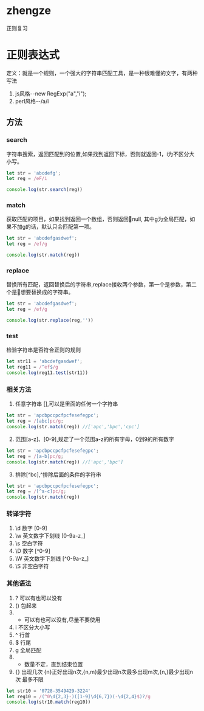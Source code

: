 # zhengze
正则复习
# 正则表达式
定义：就是一个规则，一个强大的字符串匹配工具，是一种很难懂的文字，有两种写法
1. js风格--new RegExp("a","i");
2. perl风格--/a/i

## 方法
### search
字符串搜索，返回匹配到的位置,如果找到返回下标，否则就返回-1，i为不区分大小写。
```js
let str = 'abcdefg';
let reg = /eF/i

console.log(str.search(reg))
```

### match
获取匹配的项目，如果找到返回一个数组，否则返回null, 其中g为全局匹配，如果不加g的话，默认只会匹配第一项。
```js
let str = 'abcdefgasdwef';
let reg = /ef/g

console.log(str.match(reg))
```

### replace
替换所有匹配，返回替换后的字符串,replace接收两个参数，第一个是参数，第二个是想要替换成的字符串。
```js
let str = 'abcdefgasdwef';
let reg = /ef/g

console.log(str.replace(reg,''))
```
### test
检验字符串是否符合正则的规则
```js
let str11 = 'abcdefgasdwef';
let reg11 = /^ef$/g
console.log(reg11.test(str11))
```

### 相关方法
  1. 任意字符串 [],可以是里面的任何一个字符串
  ```js
  let str = 'apcbpccpcfpcfesefegpc';
  let reg = /[abc]pc/g;
  console.log(str.match(reg)) //['apc','bpc','cpc']

  ```
  2. 范围[a-z]、[0-9],规定了一个范围a-z的所有字母，0到9的所有数字
  ```js
  let str = 'apcbpccpcfpcfesefegpc';
  let reg = /[a-b]pc/g;
  console.log(str.match(reg)) //['apc','bpc']
  ```
  3. 排除[^bc],^排除后面的条件的字符串
  ```js
  let str = 'apcbpccpcfpcfesefegpc';
  let reg = /[^a-c]pc/g;
  console.log(str.match(reg))
  ```

### 转译字符
  1. \d  数字  [0-9]
  2. \w  英文数字下划线 [0-9a-z_]
  3. \s  空白字符
  4. \D  数字  [^0-9]
  5. \W  英文数字下划线  [^0-9a-z_]
  6. \S  非空白字符

### 其他语法
  1. ?   可以有也可以没有
  2. ()  包起来
  3. *   可以有也可以没有,尽量不要使用
  4. i   不区分大小写
  5. ^   行首
  6. $   行尾
  7. g   全局匹配
  8. +   数量不定，直到结束位置
  8. {}  出现几次 {n}正好出现n次,{n,m}最少出现n次最多出现m次,{n,}最少出现n次 最多不限
  ```js
  let str10 = '0728-3549429-3224'
  let reg10 = /(^0\d{2,3}-)([1-9]\d{6,7})(-\d{2,4}$)?/g
  console.log(str10.match(reg10))
  ```
